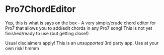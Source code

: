 # Pro7ChordEditor

Yep, this is what is says on the box - A very simple/crude chord editor for Pro7 that allows you to add/edit chords in any Pro7 song!
This is not yet finished/ready to use (but getting close!)

Usual disclaimers apply! This is an *unsupported* 3rd party app. Use at your own risk!
hmmm